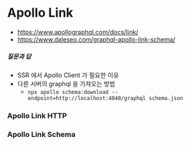 # Apollo Link
* https://www.apollographql.com/docs/link/
* https://www.daleseo.com/graphql-apollo-link-schema/

##### 질문과 답
* SSR 에서 Apollo Client 가 필요한 이유
* 다른 서버의 graphql 을 가져오는 방법
  * `npx apollo schema:download --endpoint=http://localhost:4040/graphql schema.json`
### Apollo Link HTTP

### Apollo Link Schema
